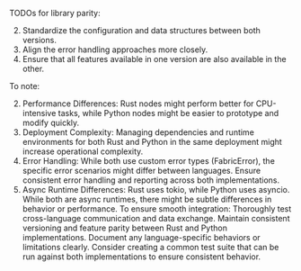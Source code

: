 TODOs for library parity:

2. Standardize the configuration and data structures between both versions.
3. Align the error handling approaches more closely.
4. Ensure that all features available in one version are also available in the other.

To note:

2. Performance Differences:
   Rust nodes might perform better for CPU-intensive tasks, while Python nodes might be easier to prototype and modify quickly.
3. Deployment Complexity:
   Managing dependencies and runtime environments for both Rust and Python in the same deployment might increase operational complexity.
4. Error Handling:
   While both use custom error types (FabricError), the specific error scenarios might differ between languages. Ensure consistent error handling and reporting across both implementations.
5. Async Runtime Differences:
   Rust uses tokio, while Python uses asyncio. While both are async runtimes, there might be subtle differences in behavior or performance.
   To ensure smooth integration:
   Thoroughly test cross-language communication and data exchange.
   Maintain consistent versioning and feature parity between Rust and Python implementations.
   Document any language-specific behaviors or limitations clearly.
   Consider creating a common test suite that can be run against both implementations to ensure consistent behavior.
